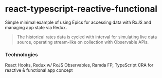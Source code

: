 # react-typescript-reactive-functional

Simple minimal example of using Epics for accessing data with RxJS and managing app state via Redux.

> The historical rates data is cycled with interval for simulating live data source, operating stream-like on collection with Observable APIs.

### Technologies
React Hooks, Redux w/ RxJS Observables, Ramda FP, TypeScript CRA for reactive & functional app concept
